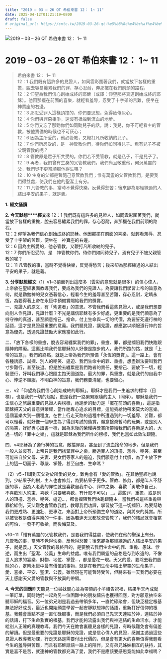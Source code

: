 ```yaml
---
title: "2019 – 03 – 26 QT 希伯來書 12： 1~ 11"
date: 2025-04-12T01:21:19+0800
draft: false
# original_url: https://cmtc.tw/2019-03-26-qt-%e5%b8%8c%e4%bc%af%e4%be%86%e6%9b%b8-12%ef%bc%9a-1-11
---
```


![2019 – 03 – 26 QT 希伯來書 12： 1~ 11](/images/qt.jpg   "2019 – 03 – 26 QT 希伯來書 12： 1~ 11")

# 2019 – 03 – 26 QT 希伯來書 12： 1~ 11

> 希伯來書 12： 1~ 11  
> 12：1 我們既有這許多的見證人，如同雲彩圍著我們，就當放下各樣的重擔，脫去容易纏累我們的罪，存心忍耐，奔那擺在我們前頭的路程，  
> 12：2 仰望為我們信心創始成終的耶穌（或譯：仰望那將真道創始成終的耶穌）。他因那擺在前面的喜樂，就輕看羞辱，忍受了十字架的苦難，便坐在　神寶座的右邊。  
> 12：3 那忍受罪人這樣頂撞的，你們要思想，免得疲倦灰心。  
> 12：4 你們與罪惡相爭，還沒有抵擋到流血的地步。  
> 12：5 你們又忘了那勸你們如同勸兒子的話，說：我兒，你不可輕看主的管教，被他責備的時候也不可灰心；  
> 12：6 因為主所愛的，他必管教，又鞭打凡所收納的兒子。  
> 12：7 你們所忍受的，是　神管教你們，待你們如同待兒子。焉有兒子不被父親管教的呢？  
> 12：8 管教原是眾子所共受的。你們若不受管教，就是私子，不是兒子了。  
> 12：9 再者，我們曾有生身的父管教我們，我們尚且敬重他，何況萬靈的父，我們豈不更當順服他得生嗎？  
> 12：10 生身的父都是暫隨己意管教我們；惟有萬靈的父管教我們，是要我們得益處，使我們在他的聖潔上有分。  
> 12：11 凡管教的事，當時不覺得快樂，反覺得愁苦；後來卻為那經練過的人結出平安的果子，就是義。

**1.** **經文誦讀**

**2. 今天默想****經文**來 12：1 我們既有這許多的見證人，如同雲彩圍著我們，就當放下各樣的重擔，脫去容易纏累我們的罪，存心忍耐，奔那擺在我們前頭的路程。  
12：2 仰望為我們信心創始成終的耶穌。他因那擺在前面的喜樂，就輕看羞辱，忍受了十字架的苦難，便坐在　神寶座的右邊。  
12：6 因為主所愛的，他必管教，又鞭打凡所收納的兒子。  
12：7 你們所忍受的，是　神管教你們，待你們如同待兒子。焉有兒子不被父親管教的呢？  
12：11 凡管教的事，當時不覺得快樂，反覺得愁苦；後來卻為那經練過的人結出平安的果子，就是義。

**3. 分享默想經文**（1）v1\~3前面列出這麼多（雲彩的意思就是很多）的信心偉人，上帝放在聖經裏面教導我們，要成為我們的見證人。為要讓我們學習上帝的旨意為何，就是勸勉神的兒女憑著信心，輕看今生的羞辱甚至苦難，存心忍耐，定睛永恆，為要得著上帝在永恆中預備賞賜給我們的獎賞。  
一、見證人的原文，有「殉道者」的意思。不管我們看這些見證人，或是我們想要向別人作見證，見證什麼？不光是講信耶穌有多少好處，更重要的是我們願意為了持守神的真道，甚至願意捨己、捨命，付上生命與一切的代價，為要誓死遵行神的話語，這才是見證最重要的意義。我們聽見證，講見證，都應當以順服遵行神的旨意為優先，透過見證鼓勵大家應當如此行。

二、「放下各樣的重擔，脫去容易纏累我們的罪」，重擔、罪，都是攔阻我們快跑跟隨神的障礙。這裏比喻我們信耶穌的人好像是跑步的人，我們所跑的路，就是「上帝的旨意」，我們的終點，就是上帝為我們所預備「永恆的獎賞」。這一路上，會有各種誘惑、試探、別人的嘲笑、逼迫、我們生命中的罪、重擔，想盡辦法要叫我們寸步難行，甚至後退。但是脫去纏累是我們跑者的責任，要捨己、要放下一切，輕裝便行，好叫我們專心跟隨主跑天國道路。最大的罪，與重擔，就是我們的自我中心、悖逆不順服，不明白神的旨意，我們務要清醒，也要留心。

三、v2「仰望為我們信心創始成終的耶穌」。耶穌才是我們一生追求的標竿（目標），也是我們一切的起點，更是我們一路緊緊跟隨的主人（同伴）。耶穌是我們一生信心之旅最重要的見證人與榜樣，祂跑步的動力是「擺在前頭的喜樂」，這是指耶穌把天父的旨意與榮耀，當作祂專心追求的目標，這能夠給祂帶來莫大的喜樂。這個喜樂大到一個程度，在世上行走天路的過程中所遭遇到的一切羞辱、苦難，都可以輕看。就好像一個學生為了得到考試的獎賞，願意捨棄暫時的玩樂，或是別人的恥笑，好好專心讀書一樣，因為末後的榮耀與獎賞所帶給我們的喜樂是大的，大過一切的「罪中之樂」，這就是耶穌為我們所作的榜樣，我們也當如此效法跟隨。

四、v4耶穌為了遵行神的旨意，敵擋罪惡，甚至到了流血捨命的地步。但是我們一般人並沒有，上帝只是我們捨棄罪中之樂，勝過罪人的頂撞、羞辱、嘲笑，甚至可能來自於父母、夫妻、兒女們等家人的逼迫，我們願意付上代價，為了主放下世上的這一切面子、尊嚴、掌聲，甚至自由、生命嗎？

（2）v5\~11講到天父對於所愛的兒女，難免會有「愛的管教」。在其他聖經也說到，少結果子的樹，主人也會修剪，為要結果子更多。管教、修剪，都是叫人不舒服的事，因為人老我的罪性就是喜歡自我中心、罪中之樂、喜歡「勇敢作自己」、不喜歡別人約束、喜歡「只要我喜歡，有什麼不可以」…。這些罪、重擔、或是別人的頂撞、羞辱、嘲笑、逼迫…，都會攔阻我們快跑跟隨主。當我們被這些重擔與罪給絆倒，天父難免會管教我們，教導我們功課，學習放下這一切攔阻，為要幫助我們更成熟、更強壯、更專注，來面對上帝所預備生命的道路，與將來的獎賞。所以被管教是值得喜樂的一件事，因為若連天父都放棄管教了，我們的結局就會相當的可怕，一發不可收拾，而後悔莫及。

v10\~11「惟有萬靈的父管教我們，是要我們得益處，使我們在他的聖潔上有分。凡管教的事，當時不覺得快樂，反覺得愁苦；後來卻為那經練過的人結出平安的果子，就是義。」天父管教的最終目的，是要脫去我們生命中的罪、重擔、愚昧、悖逆，而生出「聖潔、公義」生命的益處。唯有我們屬靈的品格是存到永遠的，不像世人追求的宴樂、財物、地位、掌聲…，都是曇花一現。天父的愛，要除去我們愚昧的心，定睛永恆中最有價值的事物，就是在我們生命中結出聖靈的生命果子，愛、喜樂、平安、聖潔、公義。雖然現在可能暫時受苦，但將來有一天我們必要在天上感謝天父愛的管教與不放棄的帶領。

**4. 今天的回應**昨天聽見一位姊妹關心並為帶領的小羊禱告祝福，結果半天內成就一筆訂單，同時她們一起為另一位困難中的朋友禱告也獲得回應，對方願意抽空來聽耶穌的福音。另一位弟兄則是我過去帶領多年，一直忙碌聚會，但缺乏穩定根基無法好好成長，最近也開始願意學習一起安靜默想神的話語，重新打好信仰的根基。我體會重點不是一直忙碌服事，而是我們必須自己先天天連結於神，連結於神的話語，打下生命紥實的根基，我們才能夠流露出我們與神連結的生命活水，才能給別人正確的真理教導。我們今天在教會裏聽見各樣的見證，有時候難免會有偏差的解讀。但是最重要的見證是耶穌的見證，或是信心偉人的見證，感謝主透過這些見證人教導我功課，行走天路是需要付出代價的，但是會有更大的喜樂值得我輕看今生的羞辱與苦難，而且有耶穌話語一路上的陪伴，又有弟兄姊妹相互的扶持，其實是喜不是苦，就連神的管教都充滿了愛，我們不是應該要感恩竟能如此幸福嗎？